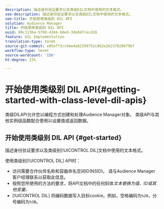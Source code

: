 ```yaml
---
description: 描述身份验证要求以及类级DIL文档中使用的文本格式。
seo-description: 描述身份验证要求以及类级DIL文档中使用的文本格式。
seo-title: 开始使用类级别 DIL API
solution: Audience Manager
title: 开始使用类级别 DIL API
uuid: 00c1136a-5f08-4104-b0ed-3de847cecd16
feature: DIL Implementation
translation-type: tm+mt
source-git-commit: e05eff3cc04e4a82399752c862e2b2370286f96f
workflow-type: tm+mt
source-wordcount: '156'
ht-degree: 15%

---
```



# 开始使用类级别 DIL API{#getting-started-with-class-level-dil-apis}

类级DILAPI允许您以编程方式创建和处理Audience Manager对象。 类级API与其他实例级函数配合使用以设置值或返回数据。

## 开始使用类级别 DIL API {#get-started}

描述身份验证要求以及类级别[!UICONTROL DIL]文档中使用的文本格式。

<!-- 

c_class_start.xml

 -->

使用类级别[!UICONTROL DIL] API时：

* 访问需要合作伙伴名称和容器命名空间ID(NSID)。 请与Audience Manager客户经理联系以获取此信息。
* 按照您所使用的方法的要求，将API文档中的任何斜体&#x200B;*文本替换为值、ID或其他变量。*
* [!UICONTROL DIL] 将编码数据写入目标cookie。例如，空格编码为`%20`，分号编码为`%3B`。

